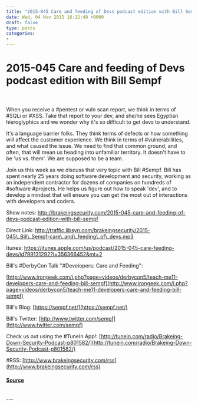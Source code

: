 ```yaml
---
title: "2015-045 Care and feeding of Devs podcast edition with Bill Sempf"
date: Wed, 04 Nov 2015 18:12:49 +0000
draft: false
type: posts
categories: 
- 
---
```

# 2015-045 Care and feeding of Devs podcast edition with Bill Sempf

<br/>

<br/>
When you receive a #pentest or vuln scan report, we think in terms of #SQLi or #XSS. Take that report to your dev, and she/he sees Egyptian hieroglyphics and we wonder why it's so difficult to get devs to understand.

It's a language barrier folks. They think terms of defects or how something will affect the customer experience. We think in terms of #vulnerabilities, and what caused the issue. We need to find that common ground, and often, that will mean us heading into unfamiliar territory. It doesn't have to be 'us vs. them'. We are supposed to be a team. 

Join us this week as we discuss that very topic with Bill #Sempf. Bill has spent nearly 25 years doing software development and security, working as an independent contractor for dozens of companies on hundreds of #software #projects. He helps us figure out how to speak 'dev', and to develop a mindset that will ensure you can get the most out of interactions with developers and coders.

Show notes: http://brakeingsecurity.com/2015-045-care-and-feeding-of-devs-podcast-edition-with-bill-sempf

Direct Link: http://traffic.libsyn.com/brakeingsecurity/2015-045\_Bill\_Sempf-care\_and\_feeding\_of\_devs.mp3

Itunes: https://itunes.apple.com/us/podcast/2015-045-care-feeding-devs/id799131292?i=356366452&mt=2

Bill's #DerbyCon Talk "#Developers: Care and Feeding":

[http://www.irongeek.com/i.php?page=videos/derbycon5/teach-me11-developers-care-and-feeding-bill-sempf](http://www.irongeek.com/i.php?page=videos/derbycon5/teach-me11-developers-care-and-feeding-bill-sempf)

Bill's Blog: [https://sempf.net/](https://sempf.net/)

Bill's Twitter: [http://www.twitter.com/sempf](http://www.twitter.com/sempf)

Check us out using the #TuneIn App!: [http://tunein.com/radio/Brakeing-Down-Security-Podcast-p801582/](http://tunein.com/radio/Brakeing-Down-Security-Podcast-p801582/)

#RSS: [http://www.brakeingsecurity.com/rss](http://www.brakeingsecurity.com/rss)

#### [Source](http://brakeingsecurity.com/2015-045-care-and-feeding-of-devs-podcast-edition-with-bill-sempf)

<br/>
---
